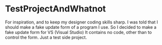 # TestProjectAndWhatnot
For inspiration, and to keep my designer coding skills sharp. I was told that I should make a fake update form of a program I use.
So I decided to make a fake update form for VS (Visual Studio)
It contains no code, other than to control the form.
Just a test side project.
